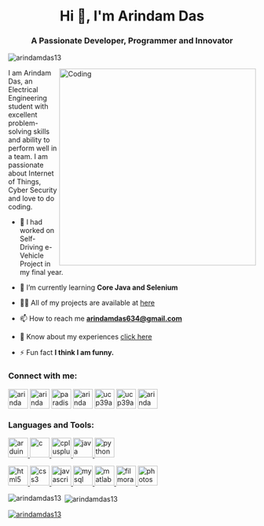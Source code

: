 <!-- ### Hi there 👋 -->
<h1 align="center">Hi 👋, I'm Arindam Das</h1>
<h3 align="center">A Passionate Developer, Programmer and Innovator</h3>

<p align="left"> <img src="https://komarev.com/ghpvc/?username=arindamdas13&label=visitors&color=129e00&style=plastic" alt="arindamdas13" /> </p>

<!-- ![](https://visitor-badge.glitch.me/badge?page_id=arindamdas13.arindamdas13) -->

<!-- <p align="left"> <img src="https://komarev.com/ghpvc/?username=arindamdas13&label=Profile%20views&color=0e75b6&style=flat" alt="arindamdas13" /> </p> -->

<!-- <img align="right" alt="Coding" width="400" src="https://cdn.dribbble.com/users/2646423/screenshots/5507196/computer.gif"> -->

<img align="right" alt="Coding" width="400" src="https://c.tenor.com/kyeNs4DnuW0AAAAC/dev_animado.gif">

<!-- <p align="left"> <a href="https://twitter.com/arindamdas_13" target="blank"><img src="https://img.shields.io/twitter/follow/arindamdas_13?logo=twitter&style=for-the-badge" alt="arindamdas_13" /></a> </p> -->

I am Arindam Das, an Electrical Engineering student with excellent problem-solving skills and ability to perform well in a team. I am passionate about Internet of Things, Cyber Security and love to do coding.



- 🔭 I had worked on Self-Driving e-Vehicle Project in my final year.

- 🌱 I’m currently learning **Core Java and Selenium**

- 👨‍💻 All of my projects are available at [here](https://www.linkedin.com/in/arindamdas13/details/projects/)

- 📫 How to reach me **arindamdas634@gmail.com**

- 📄 Know about my experiences [click here](https://drive.google.com/file/d/1AhsA1Fj2wXB2DJFO3mRgnIVJczHOm5cd/view)

- ⚡ Fun fact **I think I am funny.**

<h3 align="left">Connect with me:</h3>
<p align="left">
  <a href="https://twitter.com/arindamdas_13" target="blank"><img align="center" src="https://upload.wikimedia.org/wikipedia/commons/4/4f/Twitter-logo.svg" alt="arindamdas_13" height="40" width="40" /></a>
  <a href="https://linkedin.com/in/arindamdas13" target="blank"><img align="center" src="https://cdn-icons-png.flaticon.com/512/174/174857.png" alt="arindamdas13" height="40" width="40" /></a>
  <a href="https://fb.com/paradise.u.1" target="blank"><img align="center" src="https://upload.wikimedia.org/wikipedia/commons/5/51/Facebook_f_logo_%282019%29.svg" alt="paradise.u.1" height="40" width="40" /></a>
  <a href="https://instagram.com/arindamdas_official" target="blank"><img align="center" src="https://upload.wikimedia.org/wikipedia/commons/e/e7/Instagram_logo_2016.svg" alt="arindamdas_official" height="40" width="40" /></a>
  <a href="https://www.hackerrank.com/arindamdas13" target="blank"><img align="center" src="https://upload.wikimedia.org/wikipedia/commons/4/40/HackerRank_Icon-1000px.png" alt="ucp39atoqno9tcjw_muehcuq" height="40" width="40" /></a>
  <a href="https://www.youtube.com/c/ucp39atoqno9tcjw_muehcuq" target="blank"><img align="center" src="https://upload.wikimedia.org/wikipedia/commons/0/09/YouTube_full-color_icon_%282017%29.svg" alt="ucp39atoqno9tcjw_muehcuq" height="40" width="40" /></a>
  <a href="https://auth.geeksforgeeks.org/user/arindamparadise12345/profile" target="blank"><img align="center" src="https://upload.wikimedia.org/wikipedia/commons/4/43/GeeksforGeeks.svg" alt="arindamparadise12345/profile" height="40" width="40" /></a>
</p>

<h3 align="left">Languages and Tools: </h3>
<p align="left"> 
  <a href="https://www.arduino.cc/" target="_blank" rel="noreferrer"> <img src="https://cdn.worldvectorlogo.com/logos/arduino-1.svg" alt="arduino" width="40" height="40"/> </a> 
  <a href="https://www.cprogramming.com/" target="_blank" rel="noreferrer"> <img src="https://cdn.icon-icons.com/icons2/2415/PNG/512/c_original_logo_icon_146611.png" alt="c" width="40" height="40"/> </a> 
  <a href="https://www.w3schools.com/cpp/" target="_blank" rel="noreferrer"> <img src="https://cdn-icons-png.flaticon.com/512/6132/6132222.png" alt="cplusplus" width="40" height="40"/> </a> 
  <a href="https://www.w3schools.com/java/" target="_blank" rel="noreferrer"> <img src="https://cdn-icons-png.flaticon.com/512/226/226777.png" alt="java" width="40" height="40"/> </a> 
  <a href="https://www.python.org" target="_blank" rel="noreferrer"> <img src="https://cdn3.iconfinder.com/data/icons/logos-and-brands-adobe/512/267_Python-512.png" alt="python" width="40" height="40"/> </a> </p>
  <a href="https://www.w3.org/html/" target="_blank" rel="noreferrer"> <img src="https://cdn-icons-png.flaticon.com/512/174/174854.png" alt="html5" width="40" height="40"/> </a> 
  <a href="https://www.w3schools.com/css/" target="_blank" rel="noreferrer"> <img src="https://upload.wikimedia.org/wikipedia/commons/d/d5/CSS3_logo_and_wordmark.svg" alt="css3" width="40" height="40"/> </a> 
  <a href="https://www.w3schools.com/js/" target="_blank" rel="noreferrer"> <img src="https://icon-library.com/images/javascript-icon-png/javascript-icon-png-9.jpg" alt="javascript" width="40" height="40"/> </a> 
  <a href="https://www.mysql.com/" target="_blank" rel="noreferrer"> <img src="https://www.svgrepo.com/show/331760/sql-database-generic.svg" alt="mysql" width="40" height="40"/> </a> 
  <a href="https://www.mathworks.com/" target="_blank" rel="noreferrer"> <img src="https://upload.wikimedia.org/wikipedia/commons/2/21/Matlab_Logo.png" alt="matlab" width="40" height="40"/> </a> 
  <a href="https://filmora.wondershare.com/" target="_blank" rel="noreferrer"> <img src="https://upload.wikimedia.org/wikipedia/commons/e/ec/Wondershare_filmora_logo.svg" alt="filmora" width="40" height="40"/> </a> 
  <a href="https://www.photoshop.com/en" target="_blank" rel="noreferrer"> <img src="https://upload.wikimedia.org/wikipedia/commons/a/af/Adobe_Photoshop_CC_icon.svg" alt="photoshop" width="40" height="40"/> </a> 
  

<p><img align="left" src="https://github-readme-stats.vercel.app/api/top-langs?username=arindamdas13&show_icons=true&locale=en&layout=compact" alt="arindamdas13" /></p>

<p>&nbsp;<img align="center" src="https://github-readme-stats.vercel.app/api?username=arindamdas13&show_icons=true&locale=en" alt="arindamdas13" /></p>

<p align="left"> <a href="https://github.com/ryo-ma/github-profile-trophy"><img src="https://github-profile-trophy.vercel.app/?username=arindamdas13" alt="arindamdas13" /></a> </p>


<!--
**arindamdas13/arindamdas13** is a ✨ _special_ ✨ repository because its `README.md` (this file) appears on your GitHub profile.

Here are some ideas to get you started:

- 🔭 I’m currently working on ...
- 🌱 I’m currently learning ...
- 👯 I’m looking to collaborate on ...
- 🤔 I’m looking for help with ...
- 💬 Ask me about ...
- 📫 How to reach me: ...
- 😄 Pronouns: ...
- ⚡ Fun fact: ...
-->
